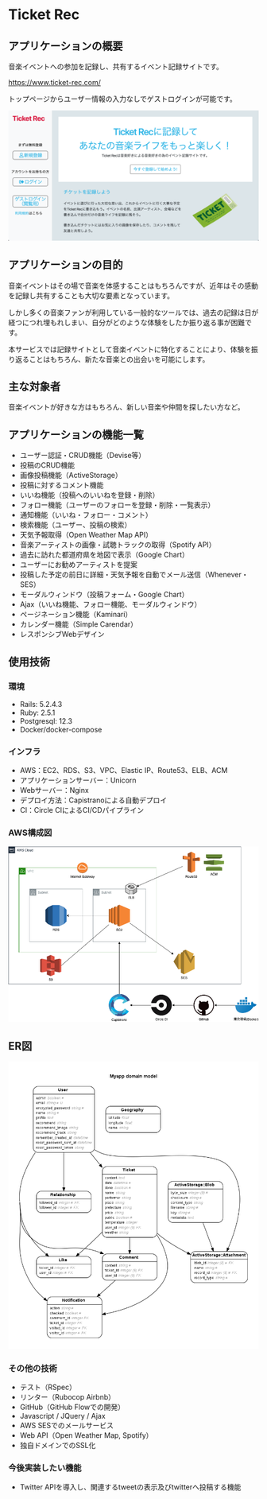 <h1>Ticket Rec</h1>
<h2>アプリケーションの概要</h2>
<p>音楽イベントへの参加を記録し、共有するイベント記録サイトです。</p>
<a href="https://www.ticket-rec.com/" alt="TicketRecUrl">https://www.ticket-rec.com/</a><p>トップページからユーザー情報の入力なしでゲストログインが可能です。</P>
<img src="./public/images/intro.png" title="Ticket-Rec-image">
<h2>アプリケーションの目的</h2>
<p>音楽イベントはその場で音楽を体感することはもちろんですが、近年はその感動を記録し共有することも大切な要素となっています。</p>
<p>しかし多くの音楽ファンが利用している一般的なツールでは、過去の記録は日が経つにつれ埋もれしまい、自分がどのような体験をしたか振り返る事が困難です。</p>
本サービスでは記録サイトとして音楽イベントに特化することにより、体験を振り返ることはもちろん、新たな音楽との出会いを可能にします。
<h2>主な対象者</h2>
音楽イベントが好きな方はもちろん、新しい音楽や仲間を探したい方など。
<h2>アプリケーションの機能一覧</h2>
<ul>
<li>ユーザー認証・CRUD機能（Devise等）</li>
<li>投稿のCRUD機能</li>
<li>画像投稿機能（ActiveStorage）</li>
<li>投稿に対するコメント機能</li>
<li>いいね機能（投稿へのいいねを登録・削除）</li>
<li>フォロー機能（ユーザーのフォローを登録・削除・一覧表示）</li>
<li>通知機能（いいね・フォロー・コメント）</li>
<li>検索機能（ユーザー、投稿の検索）</li>
<li>天気予報取得（Open Weather Map API）</li>
<li>音楽アーティストの画像・試聴トラックの取得（Spotify API）</li>
<li>過去に訪れた都道府県を地図で表示（Google Chart）</li>
<li>ユーザーにお勧めアーティストを提案</li>
<li>投稿した予定の前日に詳細・天気予報を自動でメール送信（Whenever・SES）</li>
<li>モーダルウィンドウ（投稿フォーム・Google Chart）</li>
<li>Ajax（いいね機能、フォロー機能、モーダルウィンドウ）</li>
<li>ページネーション機能（Kaminari）</li>
<li>カレンダー機能（Simple Carendar）</li>
<li>レスポンシブWebデザイン</li>
</ul>
<h2>使用技術</h2>
<h3>環境</h3>
<ul>
  <li>Rails: 5.2.4.3</li>
  <li>Ruby: 2.5.1</li>
  <li>Postgresql: 12.3</li>
  <li>Docker/docker-compose</li>
</ul>
<h3>インフラ</h3>
<ul>
  <li>AWS：EC2、RDS、S3、VPC、Elastic IP、Route53、ELB、ACM</li>
  <li>アプリケーションサーバー：Unicorn</li>
  <li>Webサーバー：Nginx</li>
  <li>デプロイ方法：Capistranoによる自動デプロイ</li>
  <li>CI：Circle CIによるCI/CDパイプライン</li>
</ul>
<h3>AWS構成図</h3>
<img src="./public/images/aws_diagram.png" title="aws-diagram">
<h2>ER図</h2>
<img src="./public/images/erd.png" title="er">
<h3>その他の技術</h3>
<ul>
  <li>テスト（RSpec）</li>
  <li>リンター（Rubocop Airbnb）</li>
  <li>GitHub（GitHub Flowでの開発）</li>
  <li>Javascript / JQuery / Ajax</li>
  <li>AWS SESでのメールサービス</li>
  <li>Web API（Open Weather Map, Spotify）</li>
  <li>独自ドメインでのSSL化</li>
</ul>
<h3>今後実装したい機能</h3>
<ul>
  <li>Twitter APIを導入し、関連するtweetの表示及びtwitterへ投稿する機能</li>
</ul>

